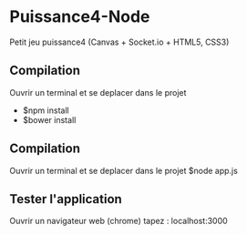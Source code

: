 # Puissance4-Node
Petit jeu puissance4 (Canvas + Socket.io + HTML5, CSS3)

## Compilation

Ouvrir un terminal et se deplacer dans le projet
- $npm install
- $bower install


## Compilation

Ouvrir un terminal et se deplacer dans le projet
$node app.js

## Tester l'application

Ouvrir un navigateur web (chrome) tapez : localhost:3000
